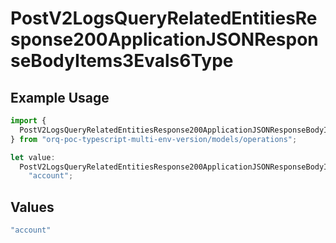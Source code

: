 # PostV2LogsQueryRelatedEntitiesResponse200ApplicationJSONResponseBodyItems3Evals6Type

## Example Usage

```typescript
import {
  PostV2LogsQueryRelatedEntitiesResponse200ApplicationJSONResponseBodyItems3Evals6Type,
} from "orq-poc-typescript-multi-env-version/models/operations";

let value:
  PostV2LogsQueryRelatedEntitiesResponse200ApplicationJSONResponseBodyItems3Evals6Type =
    "account";
```

## Values

```typescript
"account"
```